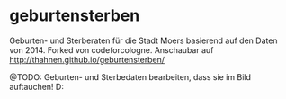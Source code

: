 # geburtensterben

Geburten- und Sterberaten für die Stadt Moers basierend auf den Daten von 2014.
Forked von codeforcologne.
Anschaubar auf http://thahnen.github.io/geburtensterben/

@TODO: Geburten- und Sterbedaten bearbeiten, dass sie im Bild auftauchen! D:
